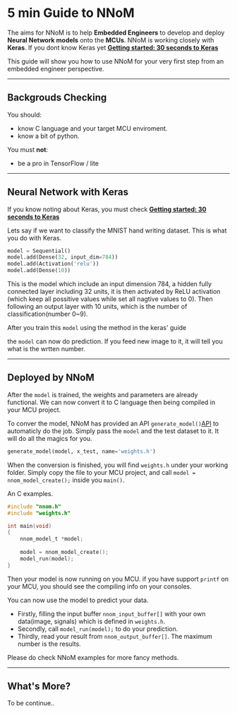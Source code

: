 

# 5 min Guide to NNoM

The aims for NNoM is to help **Embedded Engineers** to develop and deploy **Neural Network models** onto the **MCUs**. NNoM is working closely with **Keras**. 
If you dont know Keras yet **[Getting started: 30 seconds to Keras](https://keras.io/#getting-started-30-seconds-to-keras)** 

This guide will show you how to use NNoM for your very first step from an embedded engineer perspective. 

---

## Backgrouds Checking 

You should:

- know C language and your target MCU enviroment. 
- know a bit of python.

You must **not**:

- be a pro in TensorFlow / lite

---

## Neural Network with Keras

If you know noting about Keras, you must check **[Getting started: 30 seconds to Keras](https://keras.io/#getting-started-30-seconds-to-keras)** 


Lets say if we want to classify the MNIST hand writing dataset.
This is what you do with Keras. 

~~~Python
model = Sequential()
model.add(Dense(32, input_dim=784))
model.add(Activation('relu'))
model.add(Dense(10))
~~~

This is the model which include an input dimension 784, a hidden fully connected layer including 32 units, it is then activated by ReLU activation (which keep all possitive values while set all nagtive values to 0). Then following an output layer with 10 units, which is the number of classification(number 0~9).

After you train this `model` using the method in the keras' guide

the `model` can now do prediction. If you feed new image to it, it will tell you what is the wrtten number. 


---

## Deployed by NNoM

After the `model` is trained, the weights and parameters are already functional. We can now convert it to C language then being compiled in your MCU project. 

To conver the model, NNoM has provided an API `generate_model()`[API](api_nnom_utils.md) to automaticly do the job. Simply pass the `model` and the test dataset to it. It will do all the magics for you. 

~~~Python
generate_model(model, x_test, name='weights.h')
~~~

When the conversion is finished, you will find `weights.h` under your working folder. Simply copy the file to your MCU project, and call `model = nnom_model_create();` inside you `main()`. 

An C examples. 

~~~C
#include "nnom.h"
#include "weights.h"

int main(void)
{
	nnom_model_t *model;
	
	model = nnom_model_create();
	model_run(model);
}
~~~

Then your model is now running on you MCU. if you have support `printf` on your MCU, you should see the compiling info on your consoles. 

You can now use the model to predict your data. 

- Firstly, filling the input buffer `nnom_input_buffer[]` with your own data(image, signals) which is defined in `weights.h`. 
- Secondly, call `model_run(model);` to do your prediction. 
- Thirdly, read your result from `nnom_output_buffer[]`. The maximum number is the results. 

Please do check NNoM examples for more fancy methods. 

---

## What's More?

To be continue..

















